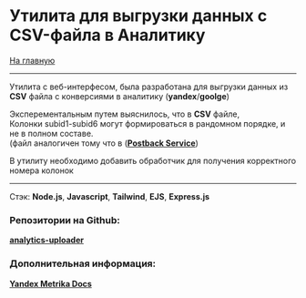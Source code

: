 # Утилита для выгрузки данных с CSV-файла в Аналитику

[На главную](/README.md)

---

Утилита с веб-интерфесом, была разработана для выгрузки данных из __CSV__ файла с конверсиями в аналитику (__yandex__/__goolge__)

Эксперементальным путем выяснилось, что в __CSV__ файле,  
Колонки subid1-subid6 могут формироваться в рандомном порядке, и не в полном составе.  
(файл аналогичен тому что в ([__Postback Service__](/postback-service/README.md))

В утилиту необходимо добавить обработчик для получения корректного номера колонок

---
Стэк: __Node.js__, __Javascript__, __Tailwind__, __EJS__, __Express.js__

### Репозитории на Github:  
[__analytics-uploader__](https://github.com/bwm-tech/analytics-uploader)

### Дополнительная информация:
[__Yandex Metrika Docs__](https://yandex.ru/dev/metrika/doc/api2/concept/about.html)